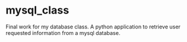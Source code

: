 # mysql_class
Final work for my database class. A python application to retrieve user requested information from a mysql database.
